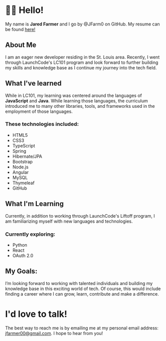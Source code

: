 # :raising_hand_man: Hello!

My name is **Jared Farmer** and I go by @JFarm0 on GitHub. My resume can be found [here!](https://docs.google.com/document/d/1wxvgtpTNoO8J2vUHvS3lz-vZkHTJzT23yzD5g72HM6U/edit?usp=sharing)

## About Me
I am an eager new developer residing in the St. Louis area. Recently, I went through LaunchCode's LC101 program and look forward to further building my skills and knowledge base as I continue my journey into the tech field.

## What I've learned
While in LC101, my learning was centered around the languages of **JavaScript** and **Java**. While learning those languages, the curriculum introduced me to many other libraries, tools, and frameworks used in the employment of those languages.

### These technologies included:
* HTML5
* CSS3
* TypeScript
* Spring
* Hibernate/JPA
* Bootstrap
* Node.js
* Angular
* MySQL
* Thymeleaf
* GitHub

## What I'm Learning
Currently, in addition to working through LaunchCode's Liftoff program, I am familiarizing myself with new languages and technologies.

### Currently exploring:
* Python
* React
* OAuth 2.0

## My Goals:
I’m looking forward to working with talented individuals and building my knowledge base in this exciting world of tech. Of course, this would include finding a career where I can grow, learn, contribute and make a difference.

# I'd love to talk!

The best way to reach me is by emailing me at my personal email address: jfarmer00@gmail.com. I hope to hear from you!

<!---
JFarm0/JFarm0 is a ✨ special ✨ repository because its `README.md` (this file) appears on your GitHub profile.
You can click the Preview link to take a look at your changes.
--->
